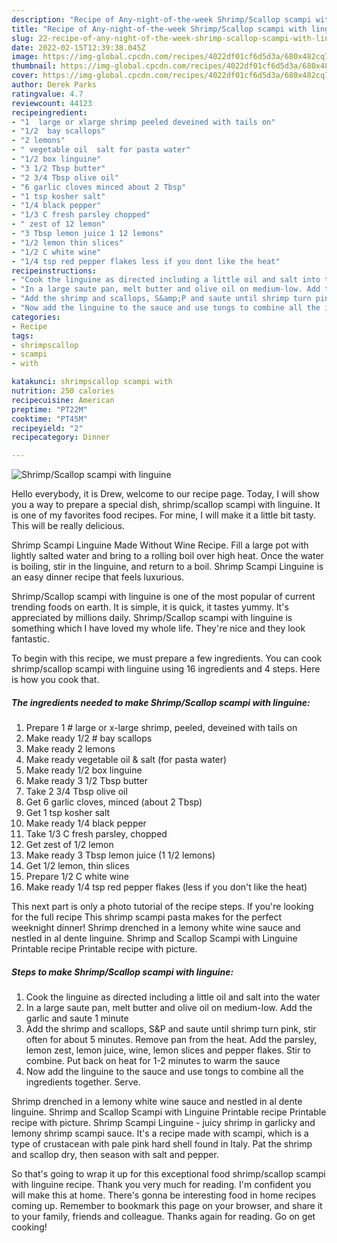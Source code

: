 ```yaml
---
description: "Recipe of Any-night-of-the-week Shrimp/Scallop scampi with linguine"
title: "Recipe of Any-night-of-the-week Shrimp/Scallop scampi with linguine"
slug: 22-recipe-of-any-night-of-the-week-shrimp-scallop-scampi-with-linguine
date: 2022-02-15T12:39:38.045Z
image: https://img-global.cpcdn.com/recipes/4022df01cf6d5d3a/680x482cq70/shrimpscallop-scampi-with-linguine-recipe-main-photo.jpg
thumbnail: https://img-global.cpcdn.com/recipes/4022df01cf6d5d3a/680x482cq70/shrimpscallop-scampi-with-linguine-recipe-main-photo.jpg
cover: https://img-global.cpcdn.com/recipes/4022df01cf6d5d3a/680x482cq70/shrimpscallop-scampi-with-linguine-recipe-main-photo.jpg
author: Derek Parks
ratingvalue: 4.7
reviewcount: 44123
recipeingredient:
- "1  large or xlarge shrimp peeled deveined with tails on"
- "1/2  bay scallops"
- "2 lemons"
- " vegetable oil  salt for pasta water"
- "1/2 box linguine"
- "3 1/2 Tbsp butter"
- "2 3/4 Tbsp olive oil"
- "6 garlic cloves minced about 2 Tbsp"
- "1 tsp kosher salt"
- "1/4 black pepper"
- "1/3 C fresh parsley chopped"
- " zest of 12 lemon"
- "3 Tbsp lemon juice 1 12 lemons"
- "1/2 lemon thin slices"
- "1/2 C white wine"
- "1/4 tsp red pepper flakes less if you dont like the heat"
recipeinstructions:
- "Cook the linguine as directed including a little oil and salt into the water"
- "In a large saute pan, melt butter and olive oil on medium-low. Add the garlic and saute 1 minute"
- "Add the shrimp and scallops, S&amp;P and saute until shrimp turn pink, stir often for about 5 minutes. Remove pan from the heat. Add the parsley, lemon zest, lemon juice, wine, lemon slices and pepper flakes. Stir to combine. Put back on heat for 1-2 minutes to warm the sauce"
- "Now add the linguine to the sauce and use tongs to combine all the ingredients together. Serve."
categories:
- Recipe
tags:
- shrimpscallop
- scampi
- with

katakunci: shrimpscallop scampi with 
nutrition: 250 calories
recipecuisine: American
preptime: "PT22M"
cooktime: "PT45M"
recipeyield: "2"
recipecategory: Dinner

---
```



![Shrimp/Scallop scampi with linguine](https://img-global.cpcdn.com/recipes/4022df01cf6d5d3a/680x482cq70/shrimpscallop-scampi-with-linguine-recipe-main-photo.jpg)

Hello everybody, it is Drew, welcome to our recipe page. Today, I will show you a way to prepare a special dish, shrimp/scallop scampi with linguine. It is one of my favorites food recipes. For mine, I will make it a little bit tasty. This will be really delicious.

Shrimp Scampi Linguine Made Without Wine Recipe. Fill a large pot with lightly salted water and bring to a rolling boil over high heat. Once the water is boiling, stir in the linguine, and return to a boil. Shrimp Scampi Linguine is an easy dinner recipe that feels luxurious.

Shrimp/Scallop scampi with linguine is one of the most popular of current trending foods on earth. It is simple, it is quick, it tastes yummy. It's appreciated by millions daily. Shrimp/Scallop scampi with linguine is something which I have loved my whole life. They're nice and they look fantastic.


To begin with this recipe, we must prepare a few ingredients. You can cook shrimp/scallop scampi with linguine using 16 ingredients and 4 steps. Here is how you cook that.

<!--inarticleads1-->

##### The ingredients needed to make Shrimp/Scallop scampi with linguine:

1. Prepare 1 # large or x-large shrimp, peeled, deveined with tails on
1. Make ready 1/2 # bay scallops
1. Make ready 2 lemons
1. Make ready  vegetable oil &amp; salt (for pasta water)
1. Make ready 1/2 box linguine
1. Make ready 3 1/2 Tbsp butter
1. Take 2 3/4 Tbsp olive oil
1. Get 6 garlic cloves, minced (about 2 Tbsp)
1. Get 1 tsp kosher salt
1. Make ready 1/4 black pepper
1. Take 1/3 C fresh parsley, chopped
1. Get  zest of 1/2 lemon
1. Make ready 3 Tbsp lemon juice (1 1/2 lemons)
1. Get 1/2 lemon, thin slices
1. Prepare 1/2 C white wine
1. Make ready 1/4 tsp red pepper flakes (less if you don&#39;t like the heat)


This next part is only a photo tutorial of the recipe steps. If you&#39;re looking for the full recipe This shrimp scampi pasta makes for the perfect weeknight dinner! Shrimp drenched in a lemony white wine sauce and nestled in al dente linguine. Shrimp and Scallop Scampi with Linguine Printable recipe Printable recipe with picture. 

<!--inarticleads2-->

##### Steps to make Shrimp/Scallop scampi with linguine:

1. Cook the linguine as directed including a little oil and salt into the water
1. In a large saute pan, melt butter and olive oil on medium-low. Add the garlic and saute 1 minute
1. Add the shrimp and scallops, S&amp;P and saute until shrimp turn pink, stir often for about 5 minutes. Remove pan from the heat. Add the parsley, lemon zest, lemon juice, wine, lemon slices and pepper flakes. Stir to combine. Put back on heat for 1-2 minutes to warm the sauce
1. Now add the linguine to the sauce and use tongs to combine all the ingredients together. Serve.


Shrimp drenched in a lemony white wine sauce and nestled in al dente linguine. Shrimp and Scallop Scampi with Linguine Printable recipe Printable recipe with picture. Shrimp Scampi Linguine - juicy shrimp in garlicky and lemony shrimp scampi sauce. It&#39;s a recipe made with scampi, which is a type of crustacean with pale pink hard shell found in Italy. Pat the shrimp and scallop dry, then season with salt and pepper. 

So that's going to wrap it up for this exceptional food shrimp/scallop scampi with linguine recipe. Thank you very much for reading. I'm confident you will make this at home. There's gonna be interesting food in home recipes coming up. Remember to bookmark this page on your browser, and share it to your family, friends and colleague. Thanks again for reading. Go on get cooking!
